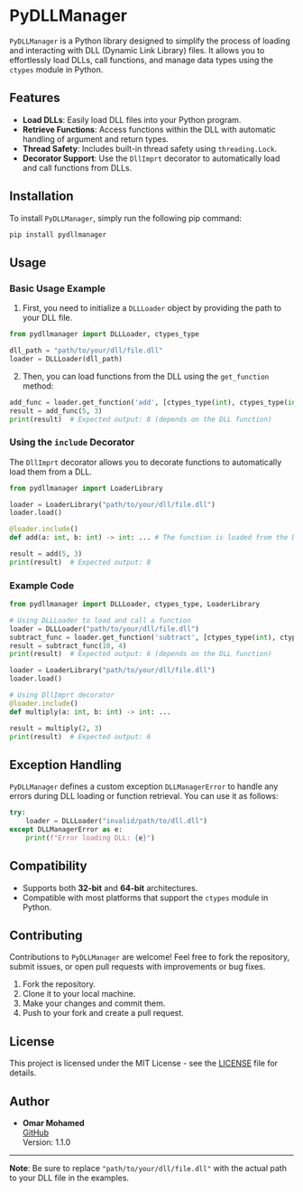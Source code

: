 # PyDLLManager

`PyDLLManager` is a Python library designed to simplify the process of loading and interacting with DLL (Dynamic Link Library) files. It allows you to effortlessly load DLLs, call functions, and manage data types using the `ctypes` module in Python.

## Features

- **Load DLLs**: Easily load DLL files into your Python program.
- **Retrieve Functions**: Access functions within the DLL with automatic handling of argument and return types.
- **Thread Safety**: Includes built-in thread safety using `threading.Lock`.
- **Decorator Support**: Use the `DllImprt` decorator to automatically load and call functions from DLLs.

## Installation

To install `PyDLLManager`, simply run the following pip command:

```bash
pip install pydllmanager
```

## Usage

### Basic Usage Example

1. First, you need to initialize a `DLLLoader` object by providing the path to your DLL file.

```python
from pydllmanager import DLLLoader, ctypes_type

dll_path = "path/to/your/dll/file.dll"
loader = DLLLoader(dll_path)
```

2. Then, you can load functions from the DLL using the `get_function` method:

```python
add_func = loader.get_function('add', [ctypes_type(int), ctypes_type(int)], ctypes_type(int))
result = add_func(5, 3)
print(result)  # Expected output: 8 (depends on the DLL function)
```

### Using the `include` Decorator

The `DllImprt` decorator allows you to decorate functions to automatically load them from a DLL.

```python
from pydllmanager import LoaderLibrary

loader = LoaderLibrary("path/to/your/dll/file.dll")
loader.load()

@loader.include()
def add(a: int, b: int) -> int: ... # The function is loaded from the DLL automatically

result = add(5, 3)
print(result)  # Expected output: 8
```

### Example Code

```python
from pydllmanager import DLLLoader, ctypes_type, LoaderLibrary

# Using DLLLoader to load and call a function
loader = DLLLoader("path/to/your/dll/file.dll")
subtract_func = loader.get_function('subtract', [ctypes_type(int), ctypes_type(int)], ctypes_type(int))
result = subtract_func(10, 4)
print(result)  # Expected output: 6 (depends on the DLL function)

loader = LoaderLibrary("path/to/your/dll/file.dll")
loader.load()

# Using DllImprt decorator
@loader.include()
def multiply(a: int, b: int) -> int: ...

result = multiply(2, 3)
print(result)  # Expected output: 6
```

## Exception Handling

`PyDLLManager` defines a custom exception `DLLManagerError` to handle any errors during DLL loading or function retrieval. You can use it as follows:

```python
try:
    loader = DLLLoader("invalid/path/to/dll.dll")
except DLLManagerError as e:
    print(f"Error loading DLL: {e}")
```

## Compatibility

- Supports both **32-bit** and **64-bit** architectures.
- Compatible with most platforms that support the `ctypes` module in Python.

## Contributing

Contributions to `PyDLLManager` are welcome! Feel free to fork the repository, submit issues, or open pull requests with improvements or bug fixes.

1. Fork the repository.
2. Clone it to your local machine.
3. Make your changes and commit them.
4. Push to your fork and create a pull request.

## License

This project is licensed under the MIT License - see the [LICENSE](LICENSE) file for details.

## Author

- **Omar Mohamed**  
  [GitHub](https://github.com/oar06g/PyDLLManager)  
  Version: 1.1.0

---

**Note**: Be sure to replace `"path/to/your/dll/file.dll"` with the actual path to your DLL file in the examples.